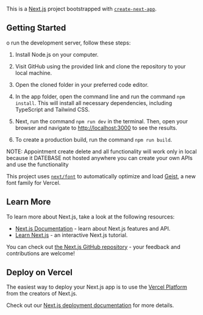 This is a [Next.js](https://nextjs.org) project bootstrapped with [`create-next-app`](https://nextjs.org/docs/app/api-reference/cli/create-next-app).

## Getting Started

o run the development server, follow these steps:

1. Install Node.js on your computer.

2. Visit GitHub using the provided link and clone the repository to your local machine.

3. Open the cloned folder in your preferred code editor.

4. In the app folder, open the command line and run the command `npm install`. This will install all necessary dependencies, including TypeScript and Tailwind CSS.

5. Next, run the command `npm run dev` in the terminal. Then, open your browser and navigate to [http://localhost:3000](http://localhost:3000) to see the results.

6. To create a production build, run the command `npm run build`.


NOTE: Appointment create delete and all functionality will work only in local because it DATEBASE not hosted anywhere you can create your own APIs and use the functionality


This project uses [`next/font`](https://nextjs.org/docs/app/building-your-application/optimizing/fonts) to automatically optimize and load [Geist](https://vercel.com/font), a new font family for Vercel.

## Learn More

To learn more about Next.js, take a look at the following resources:

- [Next.js Documentation](https://nextjs.org/docs) - learn about Next.js features and API.
- [Learn Next.js](https://nextjs.org/learn) - an interactive Next.js tutorial.

You can check out [the Next.js GitHub repository](https://github.com/vercel/next.js) - your feedback and contributions are welcome!

## Deploy on Vercel

The easiest way to deploy your Next.js app is to use the [Vercel Platform](https://vercel.com/new?utm_medium=default-template&filter=next.js&utm_source=create-next-app&utm_campaign=create-next-app-readme) from the creators of Next.js.

Check out our [Next.js deployment documentation](https://nextjs.org/docs/app/building-your-application/deploying) for more details.
